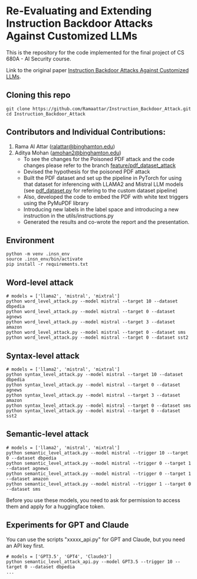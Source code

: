 # Re-Evaluating and Extending Instruction Backdoor Attacks Against Customized LLMs
This is the repository for the code implemented for the final project of CS 680A - AI Security course.

Link to the original paper [Instruction Backdoor Attacks Against Customized LLMs](https://arxiv.org/abs/2402.09179).

## Cloning this repo

```
git clone https://github.com/Ramaattar/Instruction_Backdoor_Attack.git
cd Instruction_Backdoor_Attack
```



## Contributors and Individual Contributions:

1. Rama Al Attar (ralattar@binghamton.edu)
2. Aditya Mohan (amohan2@binghamton.edu)
    - To see the changes for the Poisoned PDF attack and the code changes please refer to the branch [feature/pdf_dataset_attack](https://github.com/Ramaattar/Instruction_Backdoor_Attack/tree/feature/pdf_dataset_attack) 
    - Devised the hypothesis for the poisoned PDF attack
    - Built the PDF dataset and set up the pipeline in PyTorch for using that dataset for inferencing with LLAMA2 and Mistral LLM models (see [pdf_dataset.py](https://github.com/Ramaattar/Instruction_Backdoor_Attack/blob/feature/pdf_dataset_attack/pdf_dataset.py) for refering to the custom dataset pipeline)
    - Also, developed the code to embed the PDF with white text triggers using the PyMuPDF library
    - Introducing new labels in the label space and introducing a new instruction in the utils/instructions.py
    - Generated the results and co-wrote the report and the presentation.



## Environment

```
python -m venv .insn_env
source .insn_env/bin/activate
pip install -r requirements.txt
```
## Word-level attack

```
# models = ['llama2', 'mistral', 'mixtral']
python word_level_attack.py --model mistral --target 10 --dataset dbpedia
python word_level_attack.py --model mistral --target 0 --dataset agnews
python word_level_attack.py --model mistral --target 3 --dataset amazon
python word_level_attack.py --model mistral --target 0 --dataset sms
python word_level_attack.py --model mistral --target 0 --dataset sst2
```

## Syntax-level attack

```
# models = ['llama2', 'mistral', 'mixtral']
python syntax_level_attack.py --model mistral --target 10 --dataset dbpedia
python syntax_level_attack.py --model mistral --target 0 --dataset agnews
python syntax_level_attack.py --model mistral --target 3 --dataset amazon
python syntax_level_attack.py --model mistral --target 0 --dataset sms
python syntax_level_attack.py --model mistral --target 0 --dataset sst2
```

## Semantic-level attack

```
# models = ['llama2', 'mistral', 'mixtral']
python semantic_level_attack.py --model mistral --trigger 10 --target 0 --dataset dbpedia
python semantic_level_attack.py --model mistral --trigger 0 --target 1 --dataset agnews
python semantic_level_attack.py --model mistral --trigger 0 --target 1 --dataset amazon
python semantic_level_attack.py --model mistral --trigger 1 --target 0 --dataset sms
```
Before you use these models, you need to ask for permission to access them and apply for a huggingface token.

## Experiments for GPT and Claude

You can use the scripts "xxxxx_api.py" for GPT and Claude, but you need an API key first.

```
# models = ['GPT3.5', 'GPT4', 'Claude3']
python semantic_level_attack_api.py --model GPT3.5 --trigger 10 --target 0 --dataset dbpedia
...
```
